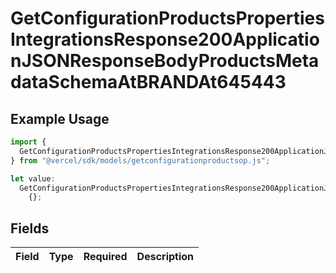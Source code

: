# GetConfigurationProductsPropertiesIntegrationsResponse200ApplicationJSONResponseBodyProductsMetadataSchemaAtBRANDAt645443

## Example Usage

```typescript
import {
  GetConfigurationProductsPropertiesIntegrationsResponse200ApplicationJSONResponseBodyProductsMetadataSchemaAtBRANDAt645443,
} from "@vercel/sdk/models/getconfigurationproductsop.js";

let value:
  GetConfigurationProductsPropertiesIntegrationsResponse200ApplicationJSONResponseBodyProductsMetadataSchemaAtBRANDAt645443 =
    {};
```

## Fields

| Field       | Type        | Required    | Description |
| ----------- | ----------- | ----------- | ----------- |